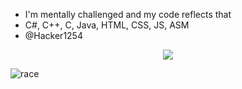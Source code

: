 - I'm mentally challenged and my code reflects that
- C#, C++, C, Java, HTML, CSS, JS, ASM
- @Hacker1254

<div align="center">
<img src="https://media1.tenor.com/m/nEwpZH7XRMsAAAAd/discord-stream.gif" align="center" />
</div>  

![race](https://github.com/Cyconi/Cyconi/assets/94489327/945cfb15-5677-45e3-8526-c78b401f0503)

<!---
Cyconi is a ✨ special ✨ repository because its `README.md` (this file) appears on your GitHub profile.
You can click the Preview link to take a look at your changes.
--->
